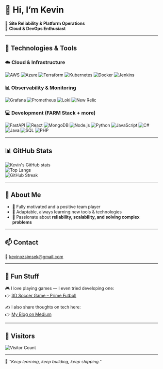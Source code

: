 # 👋 Hi, I’m Kevin

🔹 **Site Reliability & Platform Operations**  
🔹 **Cloud & DevOps Enthusiast**  

---

## 🔧 Technologies & Tools

### ☁️ Cloud & Infrastructure
![AWS](https://img.shields.io/badge/AWS-FF9900?style=for-the-badge&logo=amazon-aws&logoColor=white)
![Azure](https://img.shields.io/badge/Azure-0078D4?style=for-the-badge&logo=microsoft-azure&logoColor=white)
![Terraform](https://img.shields.io/badge/Terraform-7B42BC?style=for-the-badge&logo=terraform&logoColor=white)
![Kubernetes](https://img.shields.io/badge/Kubernetes-326CE5?style=for-the-badge&logo=kubernetes&logoColor=white)
![Docker](https://img.shields.io/badge/Docker-2496ED?style=for-the-badge&logo=docker&logoColor=white)
![Jenkins](https://img.shields.io/badge/Jenkins-D24939?style=for-the-badge&logo=jenkins&logoColor=white)

### 📊 Observability & Monitoring
![Grafana](https://img.shields.io/badge/Grafana-F46800?style=for-the-badge&logo=grafana&logoColor=white)
![Prometheus](https://img.shields.io/badge/Prometheus-E6522C?style=for-the-badge&logo=prometheus&logoColor=white)
![Loki](https://img.shields.io/badge/Loki-00B8E3?style=for-the-badge&logo=grafana&logoColor=white)
![New Relic](https://img.shields.io/badge/NewRelic-008C99?style=for-the-badge&logo=newrelic&logoColor=white)

### 💻 Development (FARM Stack + more)
![FastAPI](https://img.shields.io/badge/FastAPI-009688?style=for-the-badge&logo=fastapi&logoColor=white)
![React](https://img.shields.io/badge/React-61DAFB?style=for-the-badge&logo=react&logoColor=black)
![MongoDB](https://img.shields.io/badge/MongoDB-47A248?style=for-the-badge&logo=mongodb&logoColor=white)
![Node.js](https://img.shields.io/badge/Node.js-339933?style=for-the-badge&logo=node.js&logoColor=white)
![Python](https://img.shields.io/badge/Python-3776AB?style=for-the-badge&logo=python&logoColor=white)
![JavaScript](https://img.shields.io/badge/JavaScript-F7DF1E?style=for-the-badge&logo=javascript&logoColor=black)
![C#](https://img.shields.io/badge/C%23-239120?style=for-the-badge&logo=c-sharp&logoColor=white)
![Java](https://img.shields.io/badge/Java-007396?style=for-the-badge&logo=openjdk&logoColor=white)
![SQL](https://img.shields.io/badge/SQL-003B57?style=for-the-badge&logo=database&logoColor=white)
![PHP](https://img.shields.io/badge/PHP-777BB4?style=for-the-badge&logo=php&logoColor=white)

---

## 📊 GitHub Stats
![Kevin's GitHub stats](https://github-readme-stats.vercel.app/api?username=Letanom&show_icons=true&theme=tokyonight)  
![Top Langs](https://github-readme-stats.vercel.app/api/top-langs/?username=Letanom&layout=compact&theme=tokyonight)  
![GitHub Streak](https://streak-stats.demolab.com?user=Letanom&theme=tokyonight)

---

## 🌟 About Me  
- 🔹 Fully motivated and a positive team player  
- 🔹 Adaptable, always learning new tools & technologies  
- 🔹 Passionate about **reliability, scalability, and solving complex problems**  

---

## 📫 Contact  
📧 kevinozsimsek@gmail.com  

---

## 🙂 Fun Stuff  
🎮 I love playing games — I even tried developing one:  
👉 [3D Soccer Game – Prime Futboll](https://kevinozsimsek.itch.io/prime-futboll)  

✍️ I also share thoughts on tech here:  
👉 [My Blog on Medium](https://medium.com/@kevinozsimsek)  

---

## 👀 Visitors
![Visitor Count](https://komarev.com/ghpvc/?username=Letanom&style=for-the-badge&color=blue)

---

🌱 *“Keep learning, keep building, keep shipping.”*
